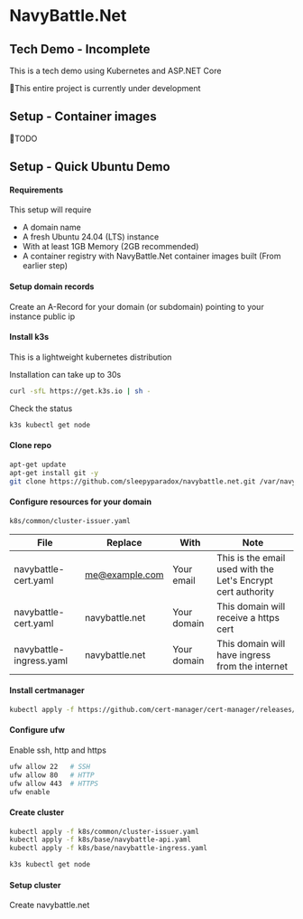 # NavyBattle.Net

## Tech Demo - Incomplete

This is a tech demo using Kubernetes and ASP.NET Core

🚩This entire project is currently under development


## Setup - Container images

🚩TODO

## Setup - Quick Ubuntu Demo

#### Requirements

This setup will require
- A domain name
- A fresh Ubuntu 24.04 (LTS) instance 
- With at least 1GB Memory (2GB recommended)
- A container registry with NavyBattle.Net container images built 
(From earlier step)

#### Setup domain records

Create an A-Record for your domain (or subdomain) pointing to your instance public ip

#### Install k3s
This is a lightweight kubernetes distribution

Installation can take up to 30s

```bash
curl -sfL https://get.k3s.io | sh - 
```

Check the status

```bash
k3s kubectl get node  
```
#### Clone repo

```bash
apt-get update
apt-get install git -y
git clone https://github.com/sleepyparadox/navybattle.net.git /var/navybattle.net
```

#### Configure resources for your domain

`k8s/common/cluster-issuer.yaml`

| File | Replace | With | Note
|---|---|---|---|
|navybattle-cert.yaml|me@example.com| Your email | This is the email used with the Let's Encrypt cert authority |
|navybattle-cert.yaml |navybattle.net| Your domain | This domain will receive a https cert |
|navybattle-ingress.yaml|navybattle.net| Your domain | This domain will have ingress from the internet |


#### Install certmanager

```bash
kubectl apply -f https://github.com/cert-manager/cert-manager/releases/download/v1.12.0/cert-manager.yaml
```

#### Configure ufw

Enable ssh, http and https

```bash
ufw allow 22   # SSH
ufw allow 80   # HTTP
ufw allow 443  # HTTPS
ufw enable
```

#### Create cluster

```bash
kubectl apply -f k8s/common/cluster-issuer.yaml
kubectl apply -f k8s/base/navybattle-api.yaml
kubectl apply -f k8s/base/navybattle-ingress.yaml
```

```bash
k3s kubectl get node  
```

#### Setup cluster

Create navybattle.net
